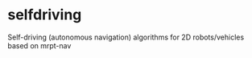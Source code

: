 # selfdriving
Self-driving (autonomous navigation) algorithms for 2D robots/vehicles based on mrpt-nav
